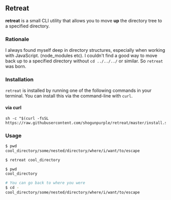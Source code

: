 ## Retreat

**retreat** is a small CLI utility that allows you to move **up** the directory tree to a specified directory.



### Rationale

I always found myself deep in directory structures, especially when working with JavaScript. (node_modules etc). I couldn't find a good way to move back up to a specified directory without `cd ../../../` or similar. So `retreat` was born.



### Installation

`retreat` is installed by running one of the following commands in your terminal. You can install this via the command-line with `curl`.

#### via curl

```
sh -c "$(curl -fsSL https://raw.githubusercontent.com/shogunpurple/retreat/master/install.sh)"
```


### Usage

```bash
$ pwd
cool_directory/some/nested/directory/where/i/want/to/escape

$ retreat cool_directory

$ pwd
cool_directory

# You can go back to where you were
$ cd -
cool_directory/some/nested/directory/where/i/want/to/escape
```





